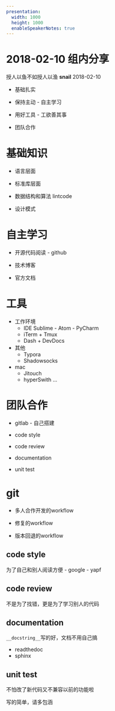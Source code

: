 ```yaml
---
presentation:
  width: 1000
  height: 1000
  enableSpeakerNotes: true
---
```


<!-- slide -->

# 2018-02-10 组内分享

授人以鱼不如授人以渔
__snail__
2018-02-10

<!-- slide -->

* 基础扎实

* 保持主动 - 自主学习

* 用好工具 - 工欲善其事

* 团队合作

<!-- slide -->

# 基础知识

* 语言层面

* 标准库层面

* 数据结构和算法 lintcode

* 设计模式

<!-- slide -->

# 自主学习

* 开源代码阅读 - github

* 技术博客

* 官方文档

<!-- slide -->

# 工具

* 工作环境
  * IDE Sublime - Atom - PyCharm
  * iTerm + Tmux
  * Dash + DevDocs
* 其他
  * Typora
  * Shadowsocks
* mac
  * Jitouch
  * hyperSwith ...

<!-- slide -->

# 团队合作

* gitlab - 自己搭建

* code style

* code review

* documentation

* unit test

<!-- slide vertical=true -->

# git

* 多人合作开发的workflow

* 修复的workflow

* 版本回退的workflow

<!-- slide vertical=true -->

## code style

为了自己和别人阅读方便 - google - yapf

<!-- slide vertical=true -->

## code review

不是为了找错，更是为了学习别人的代码

<!-- slide vertical=true -->

## documentation

`__docstring__`写的好，文档不用自己搞

* readthedoc
* sphinx

<!-- slide vertical=true -->

## unit test

不怕改了新代码又不兼容以前的功能啦

<!-- slide -->
写的简单，请多包涵
